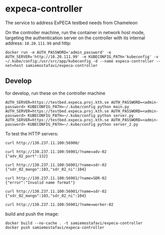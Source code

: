 # expeca-controller
The service to address ExPECA testbed needs from Chameleon

On the controller machine, run the container in network host mode, targeting the authentication server on the controller with its internal address: `10.20.111.99` and http:
```
docker run -e AUTH_PASSWORD='admin_password' -e AUTH_SERVER='http://10.20.111.99' -e KUBECONFIG_PATH='kubeconfig' -v ~/.kube/config:/usr/src/app/kubeconfig -d --name expeca-controller --net=host samiemostafavi/expeca-controller
```


## Develop

for develop, run these on the controller machine
```
AUTH_SERVER=https://testbed.expeca.proj.kth.se AUTH_PASSWORD=<admin-password> KUBECONFIG_PATH=~/.kube/config python main.py
AUTH_SERVER=https://testbed.expeca.proj.kth.se AUTH_PASSWORD=<admin-password> KUBECONFIG_PATH=~/.kube/config python server.py
AUTH_SERVER=https://testbed.expeca.proj.kth.se AUTH_PASSWORD=<admin-password> KUBECONFIG_PATH=~/.kube/config python server_2.py
```

To test the HTTP servers:
```
curl http://130.237.11.100:56900/

curl http://130.237.11.100:56901/?name=adv-02
{"adv_02_port":132}

curl http://130.237.11.100:56901/?name=sdr-02
{"sdr_02_mango":103,"sdr_02_ni":104}

curl http://130.237.11.100:56901/?name=SDR-02
{"error":"Invalid name format"}

curl http://130.237.11.100:56901/?name=sdr-02
{"sdr_02_mango":103,"sdr_02_ni":104}

curl http://130.237.11.100:56901/?name=worker-02
```

build and push the image:
```
docker build --no-cache . -t samiemostafavi/expeca-controller
docker push samiemostafavi/expeca-controller
```
